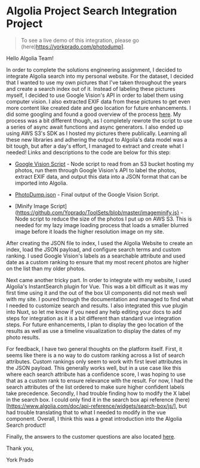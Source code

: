# Algolia Project Search Integration Project

> To see a live demo of this integration, please go (here)https://yorkprado.com/photodump]. 

Hello Algolia Team!

In order to complete the solutions engineering assignment, I decided to integrate Algolia search into my personal website. For the dataset, I decided that I wanted to use my own pictures that I've taken throughout the years and create a search index out of it. Instead of labeling these pictures myself, I decided to use Google Vision's API in order to label them using computer vision. I also extracted EXIF data from these pictures to get even more content like created date and geo location for future enhancements. I did some googling and found a good overview of the process [here](https://dev.to/martyndavies/building-an-image-search-with-algolia--googles-vision-api-37gm). My process was a bit different though, as I completely rewrote the script to use a series of async await functions and async generators. I also ended up using AWS S3's SDK as I hosted my pictures there publically. Learning all these new libraries and adhering the output to Algolia's data model was a bit tough, but after a day's effort, I managed to extract and create what I needed! Links and descriptions to the code are below for this step:

* [Google Vision Script](https://github.com/Yoprado/ToolSets/blob/master/GoogleVisionScript.js) - Node script to read from an S3 bucket hosting my photos, run them through Google Vision's API to label the photos, extract EXIF data, and output this data into a JSON format that can be imported into Algolia.

* [PhotoDump.json](https://github.com/Yoprado/ToolSets/blob/master/PhotoDump.json) - Final output of the Google Vision Script.

* [Minify Image Script](https://github.com/Yoprado/ToolSets/blob/master/imageminify.js} - Node script to reduce the size of the photos I put up on AWS S3. This is needed for my lazy image loading process that loads a smaller blurred image before it loads the higher resolution image on my site. 

After creating the JSON file to index, I used the Algolia Website to create an index, load the JSON payload, and configure search terms and custom ranking. I used Google Vision's labels as a searchable attribute and used date as a custom ranking to ensure that my most recent photos are higher on the list than my older photos. 

Next came another tricky part. In order to integrate with my website, I used Algolia's InstantSearch plugin for Vue. This was a bit difficult as it was my first time using it and the out of the box UI components did not mesh well with my site. I poured through the documentation and managed to find what I needed to customize search and results. I also integrated this vue plugin into Nuxt, so let me know if you need any help editing your docs to add steps for integration as it is a bit different than standard vue integration steps. For future enhancements, I plan to display the geo location of the results as well as use a timeline visualization to display the dates of my photo results. 

For feedback, I have two general thoughts on the platform itself. First, it seems like there is a no way to do custom ranking across a list of search attributes. Custom rankings only seem to work with first level attributes in the JSON payload. This generally works well, but in a use case like this where each search attribute has a confidence score, I was hoping to use that as a custom rank to ensure relevance with the result. For now, I had the search attributes of the list ordered to make sure higher confident labels take precedence. Secondly, I had trouble finding how to modify the X label in the search box. I could only find it in the search box api reference (here)[https://www.algolia.com/doc/api-reference/widgets/search-box/js/], but had trouble translating that to what I needed to modify in the vue component. Overall, I think this was a great introduction into the Algolia Search product!

Finally, the answers to the customer questions are also located [here](https://github.com/Yoprado/YorkPrado.Com/tree/master/algoliacustomerquestions). 

Thank you,

York Prado